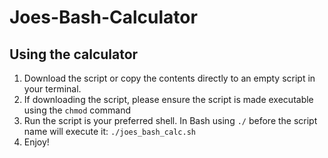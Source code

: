 # Joes-Bash-Calculator

## Using the calculator
1. Download the script or copy the contents directly to an empty script in your terminal.
2. If downloading the script, please ensure the script is made executable using the `chmod` command
3. Run the script is your preferred shell. In Bash using `./` before the script name will execute it: `./joes_bash_calc.sh`
4. Enjoy!
